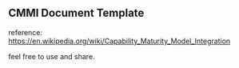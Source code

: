 ## CMMI Document Template

reference: https://en.wikipedia.org/wiki/Capability_Maturity_Model_Integration

feel free to use and share.
